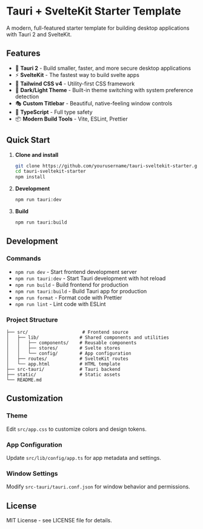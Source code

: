 # Tauri + SvelteKit Starter Template

A modern, full-featured starter template for building desktop applications with Tauri 2 and SvelteKit.

## Features

- 🚀 **Tauri 2** - Build smaller, faster, and more secure desktop applications
- ⚡ **SvelteKit** - The fastest way to build svelte apps
- 🎨 **Tailwind CSS v4** - Utility-first CSS framework
- 🌙 **Dark/Light Theme** - Built-in theme switching with system preference detection
- 🎭 **Custom Titlebar** - Beautiful, native-feeling window controls
- 🔧 **TypeScript** - Full type safety
- 📦 **Modern Build Tools** - Vite, ESLint, Prettier

## Quick Start

1. **Clone and install**
   ```bash
   git clone https://github.com/yourusername/tauri-sveltekit-starter.git
   cd tauri-sveltekit-starter
   npm install
   ```

2. **Development**
   ```bash
   npm run tauri:dev
   ```

3. **Build**
   ```bash
   npm run tauri:build
   ```

## Development

### Commands
- `npm run dev` - Start frontend development server
- `npm run tauri:dev` - Start Tauri development with hot reload
- `npm run build` - Build frontend for production
- `npm run tauri:build` - Build Tauri app for production
- `npm run format` - Format code with Prettier
- `npm run lint` - Lint code with ESLint

### Project Structure
```
├── src/                    # Frontend source
│   ├── lib/               # Shared components and utilities
│   │   ├── components/    # Reusable components
│   │   ├── stores/        # Svelte stores
│   │   └── config/        # App configuration
│   ├── routes/            # SvelteKit routes
│   └── app.html           # HTML template
├── src-tauri/             # Tauri backend
├── static/                # Static assets
└── README.md
```

## Customization

### Theme
Edit `src/app.css` to customize colors and design tokens.

### App Configuration
Update `src/lib/config/app.ts` for app metadata and settings.

### Window Settings
Modify `src-tauri/tauri.conf.json` for window behavior and permissions.

## License

MIT License - see LICENSE file for details.